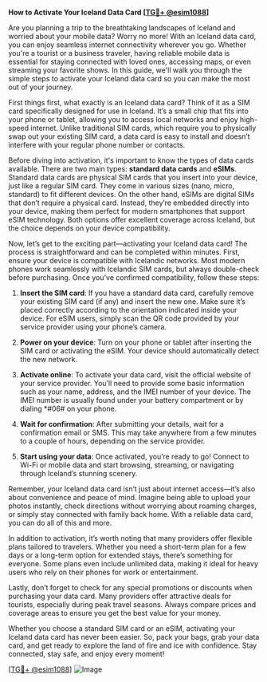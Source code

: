 **How to Activate Your Iceland Data Card [[TG💪+ @esim1088](https://t.me/s/esim1088)]**

Are you planning a trip to the breathtaking landscapes of Iceland and worried about your mobile data? Worry no more! With an Iceland data card, you can enjoy seamless internet connectivity wherever you go. Whether you're a tourist or a business traveler, having reliable mobile data is essential for staying connected with loved ones, accessing maps, or even streaming your favorite shows. In this guide, we'll walk you through the simple steps to activate your Iceland data card so you can make the most out of your journey.

First things first, what exactly is an Iceland data card? Think of it as a SIM card specifically designed for use in Iceland. It’s a small chip that fits into your phone or tablet, allowing you to access local networks and enjoy high-speed internet. Unlike traditional SIM cards, which require you to physically swap out your existing SIM card, a data card is easy to install and doesn’t interfere with your regular phone number or contacts.

Before diving into activation, it's important to know the types of data cards available. There are two main types: **standard data cards** and **eSIMs**. Standard data cards are physical SIM cards that you insert into your device, just like a regular SIM card. They come in various sizes (nano, micro, standard) to fit different devices. On the other hand, eSIMs are digital SIMs that don’t require a physical card. Instead, they’re embedded directly into your device, making them perfect for modern smartphones that support eSIM technology. Both options offer excellent coverage across Iceland, but the choice depends on your device compatibility.

Now, let’s get to the exciting part—activating your Iceland data card! The process is straightforward and can be completed within minutes. First, ensure your device is compatible with Icelandic networks. Most modern phones work seamlessly with Icelandic SIM cards, but always double-check before purchasing. Once you’ve confirmed compatibility, follow these steps:

1. **Insert the SIM card**: If you have a standard data card, carefully remove your existing SIM card (if any) and insert the new one. Make sure it’s placed correctly according to the orientation indicated inside your device. For eSIM users, simply scan the QR code provided by your service provider using your phone’s camera.

2. **Power on your device**: Turn on your phone or tablet after inserting the SIM card or activating the eSIM. Your device should automatically detect the new network.

3. **Activate online**: To activate your data card, visit the official website of your service provider. You’ll need to provide some basic information such as your name, address, and the IMEI number of your device. The IMEI number is usually found under your battery compartment or by dialing *#06# on your phone.

4. **Wait for confirmation**: After submitting your details, wait for a confirmation email or SMS. This may take anywhere from a few minutes to a couple of hours, depending on the service provider.

5. **Start using your data**: Once activated, you’re ready to go! Connect to Wi-Fi or mobile data and start browsing, streaming, or navigating through Iceland’s stunning scenery.

Remember, your Iceland data card isn’t just about internet access—it’s also about convenience and peace of mind. Imagine being able to upload your photos instantly, check directions without worrying about roaming charges, or simply stay connected with family back home. With a reliable data card, you can do all of this and more.

In addition to activation, it’s worth noting that many providers offer flexible plans tailored to travelers. Whether you need a short-term plan for a few days or a long-term option for extended stays, there’s something for everyone. Some plans even include unlimited data, making it ideal for heavy users who rely on their phones for work or entertainment.

Lastly, don’t forget to check for any special promotions or discounts when purchasing your data card. Many providers offer attractive deals for tourists, especially during peak travel seasons. Always compare prices and coverage areas to ensure you get the best value for your money.

Whether you choose a standard SIM card or an eSIM, activating your Iceland data card has never been easier. So, pack your bags, grab your data card, and get ready to explore the land of fire and ice with confidence. Stay connected, stay safe, and enjoy every moment!

[[TG💪+ @esim1088](https://t.me/s/esim1088)] 
![Image](https://i.postimg.cc/Y0z9fWf4/image.png)